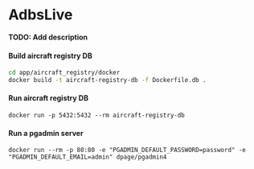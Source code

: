 # AdbsLive

**TODO: Add description**

#### Build aircraft registry DB
```bash
cd app/aircraft_registry/docker
docker build -t aircraft-registry-db -f Dockerfile.db .
```

#### Run aircraft registry DB
`docker run -p 5432:5432 --rm aircraft-registry-db`

#### Run a pgadmin server
`docker run --rm -p 80:80 -e "PGADMIN_DEFAULT_PASSWORD=password" -e "PGADMIN_DEFAULT_EMAIL=admin" dpage/pgadmin4`
